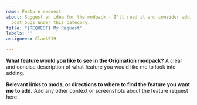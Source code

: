```yaml
---
name: Feature request
about: Suggest an idea for the modpack - I'll read it and consider adding it. Do not
  post bugs under this category.
title: "[REQUEST] My Request"
labels: ''
assignees: Clark919

---
```


**What feature would you like to see in the Origination modpack?**
A clear and concise description of what feature you would like me to look into adding.

**Relevant links to mods, or directions to where to find the feature you want me to add.**
Add any other context or screenshots about the feature request here.
